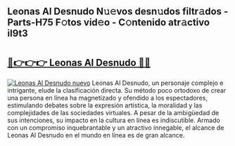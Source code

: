 ## Leonas Al Desnudo N𝚞𝚎vos desn𝚞dos filtr𝚊dos - Parts-H75 F𝚘tos vid𝚎o - C𝚘ntenido atr𝚊ctivo il9t3

# <h2><a href="http://mb0ozm.tromn.icu/?c=Leonas+Al+Desnudo">🔗👉👉👉 Leonas Al Desnudo 🔗🔗</a></h2>

[![Leonas Al Desnudo nuevo](https://i.imgur.com/pEAQMta.gif)](http://mb0ozm.tromn.icu/?c=Leonas+Al+Desnudo)
Leonas Al Desnudo, un personaje complejo e intrigante, elude la clasificación directa. Su método poco ortodoxo de crear una persona en línea ha magnetizado y ofendido a los espectadores, estimulando debates sobre la expresión artística, la moralidad y las complejidades de las sociedades virtuales. A pesar de la ambigüedad de sus intenciones, su impacto en la cultura en línea es indiscutible. Armado con un compromiso inquebrantable y un atractivo innegable, el alcance de Leonas Al Desnudo en el mundo en línea es de gran alcance.
